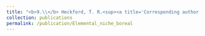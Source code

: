```yaml
---
title: "<b>9.\\</b> Heckford, T. R.<sup><a title='Corresponding author'>✉</a></sup>, Leroux, S. J., Vander Wal, E., <u>Rizzuto, M.</u>, Balluffi­Fry, J., Rich­ mond, I. C., Wiersma, Y. F. [*in review*] **Foliar elemental niche responses of balsam fir (<i>Abies balsamea</i>) and white birch (<i>Betula papyrifera</>) to differing community types across geographic scales.** "
collection: publications
permalink: /publication/Elemental_niche_boreal
---
```

